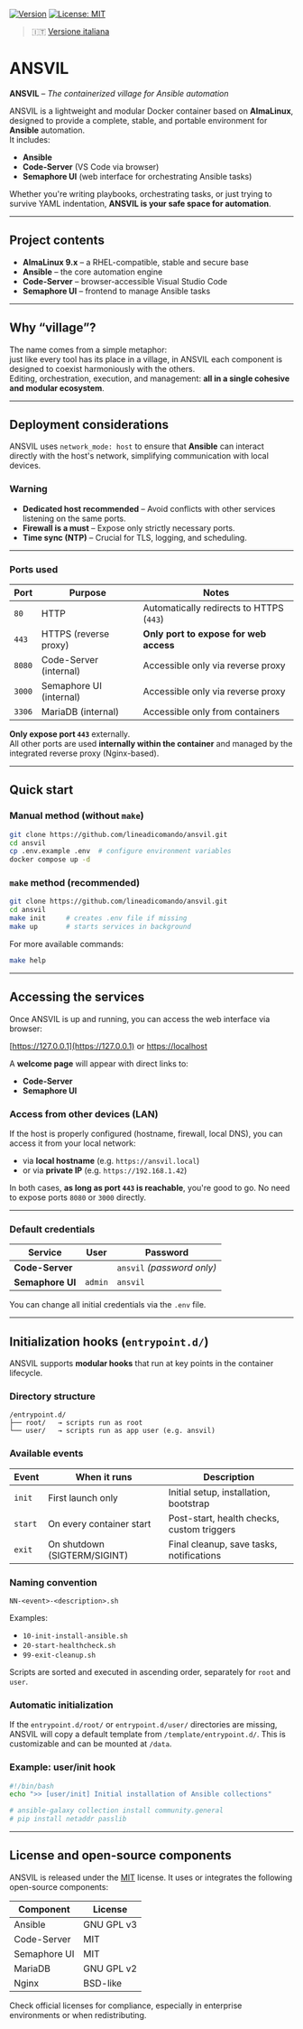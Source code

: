[![Version](https://img.shields.io/badge/version-v0.1.0--beta-blue)](#)
[![License: MIT](https://img.shields.io/badge/License-MIT-yellow.svg)](https://opensource.org/licenses/MIT)

> 🇮🇹 [Versione italiana](README.it.md)

# ANSVIL

**ANSVIL** – *The containerized village for Ansible automation*

ANSVIL is a lightweight and modular Docker container based on **AlmaLinux**, designed to provide a complete, stable, and portable environment for **Ansible** automation.  
It includes:

- **Ansible**
- **Code-Server** (VS Code via browser)
- **Semaphore UI** (web interface for orchestrating Ansible tasks)

Whether you're writing playbooks, orchestrating tasks, or just trying to survive YAML indentation, **ANSVIL is your safe space for automation**.

---

## Project contents

- **AlmaLinux 9.x** – a RHEL-compatible, stable and secure base  
- **Ansible** – the core automation engine  
- **Code-Server** – browser-accessible Visual Studio Code  
- **Semaphore UI** – frontend to manage Ansible tasks  

---

## Why “village”?

The name comes from a simple metaphor:  
just like every tool has its place in a village, in ANSVIL each component is designed to coexist harmoniously with the others.  
Editing, orchestration, execution, and management: **all in a single cohesive and modular ecosystem**.

---

## Deployment considerations

ANSVIL uses `network_mode: host` to ensure that **Ansible** can interact directly with the host's network, simplifying communication with local devices.

### Warning

- **Dedicated host recommended** – Avoid conflicts with other services listening on the same ports.  
- **Firewall is a must** – Expose only strictly necessary ports.  
- **Time sync (NTP)** – Crucial for TLS, logging, and scheduling.

---

### Ports used

| Port  | Purpose                     | Notes                                        |
|-------|-----------------------------|----------------------------------------------|
| `80`  | HTTP                        | Automatically redirects to HTTPS (`443`)     |
| `443` | HTTPS (reverse proxy)       | **Only port to expose for web access**       |
| `8080`| Code-Server (internal)      | Accessible only via reverse proxy            |
| `3000`| Semaphore UI (internal)     | Accessible only via reverse proxy            |
| `3306`| MariaDB (internal)          | Accessible only from containers              |

**Only expose port `443`** externally.  
All other ports are used **internally within the container** and managed by the integrated reverse proxy (Nginx-based).

---

## Quick start

### Manual method (without `make`)

```bash
git clone https://github.com/lineadicomando/ansvil.git
cd ansvil
cp .env.example .env  # configure environment variables
docker compose up -d
````

### `make` method (recommended)

```bash
git clone https://github.com/lineadicomando/ansvil.git
cd ansvil
make init     # creates .env file if missing
make up       # starts services in background
```

For more available commands:

```bash
make help
```

---

## Accessing the services

Once ANSVIL is up and running, you can access the web interface via browser:

[https://127.0.0.1](https://127.0.0.1) or [https://localhost](https://localhost)

A **welcome page** will appear with direct links to:

* **Code-Server**
* **Semaphore UI**

### Access from other devices (LAN)

If the host is properly configured (hostname, firewall, local DNS), you can access it from your local network:

* via **local hostname** (e.g. `https://ansvil.local`)
* or via **private IP** (e.g. `https://192.168.1.42`)

In both cases, **as long as port `443` is reachable**, you're good to go.
No need to expose ports `8080` or `3000` directly.

---

### Default credentials

| Service          | User    | Password                   |
| ---------------- | ------- | -------------------------- |
| **Code-Server**  |         | `ansvil` *(password only)* |
| **Semaphore UI** | `admin` | `ansvil`                   |

You can change all initial credentials via the `.env` file.

---

## Initialization hooks (`entrypoint.d/`)

ANSVIL supports **modular hooks** that run at key points in the container lifecycle.

### Directory structure

```
/entrypoint.d/
├── root/   → scripts run as root
└── user/   → scripts run as app user (e.g. ansvil)
```

### Available events

| Event   | When it runs                 | Description                                |
| ------- | ---------------------------- | ------------------------------------------ |
| `init`  | First launch only            | Initial setup, installation, bootstrap     |
| `start` | On every container start     | Post-start, health checks, custom triggers |
| `exit`  | On shutdown (SIGTERM/SIGINT) | Final cleanup, save tasks, notifications   |

### Naming convention

```
NN-<event>-<description>.sh
```

Examples:

* `10-init-install-ansible.sh`
* `20-start-healthcheck.sh`
* `99-exit-cleanup.sh`

Scripts are sorted and executed in ascending order, separately for `root` and `user`.

### Automatic initialization

If the `entrypoint.d/root/` or `entrypoint.d/user/` directories are missing, ANSVIL will copy a default template from `/template/entrypoint.d/`.
This is customizable and can be mounted at `/data`.

### Example: user/init hook

```bash
#!/bin/bash
echo ">> [user/init] Initial installation of Ansible collections"

# ansible-galaxy collection install community.general
# pip install netaddr passlib
```

---

## License and open-source components

ANSVIL is released under the [MIT](LICENSE) license.
It uses or integrates the following open-source components:

| Component    | License    |
| ------------ | ---------- |
| Ansible      | GNU GPL v3 |
| Code-Server  | MIT        |
| Semaphore UI | MIT        |
| MariaDB      | GNU GPL v2 |
| Nginx        | BSD-like   |

Check official licenses for compliance, especially in enterprise environments or when redistributing.